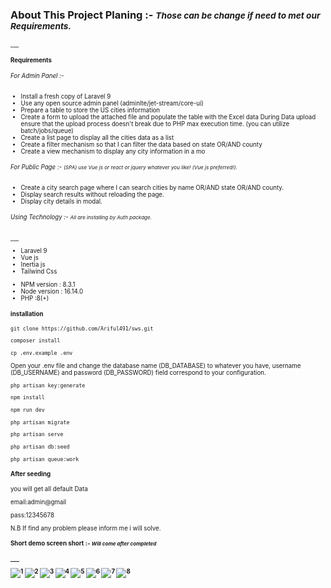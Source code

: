  
<h3>About This Project Planing :- <small><i> Those can be change if need to met our Requirements.  </i><small>  </h2>
___
<h4>Requirements</h4>
<h6>For Admin Panel  :- </h6>
 <ul>
    <li>Install a fresh copy of Laravel 9</li>
    <li>Use any open source admin panel (adminlte/jet-stream/core-ui) </li>
    <li>Prepare a table to store the US cities information  </li>
    <li>Create a form to upload the attached file and populate the table with the Excel data
    During Data upload ensure that the upload process doesn't break due to PHP max execution time. (you can utilize batch/jobs/queue)</li>
    <li>Create a list page to display all the cities data as a list </li>
    <li>Create a filter mechanism so that I can filter the data based on state OR/AND county</li>
    <li>Create a view mechanism to display any city information in a mo</li>
</ul>
<h6>For Public Page :- <small><i> (SPA) use Vue js or react or jquery whatever you like! (Vue js preferred!).
</i></small></h6>
 <ul>
    <li>Create a city search page where I can search cities by name OR/AND state OR/AND county.</li>
    <li>Display search results without reloading the page.</li>
    <li>Display city details in modal. </li>    
</ul>

<h6>Using Technology :- <small><i>All are installing by Auth  package.</i></small></h6>
___
<ul>
    <li>Laravel 9 </li>
    <li>Vue js </li>
    <li>Inertia js</li>
    <li>Tailwind Css</li>    
</ul>
<ul>
   <li>
     NPM version : 8.3.1
   </li>
   <li>
    Node version : 16.14.0
   </li>
    <li>
     PHP :8(+)
    </li>
</ul>

<h4>installation</h4>


````
git clone https://github.com/Ariful491/sws.git
````


````
composer install
````


````
cp .env.example .env
````

<p>
Open your .env file and change the database name (DB_DATABASE) to whatever you have, username (DB_USERNAME) and password (DB_PASSWORD) field correspond to your configuration.
</p>

````
php artisan key:generate
````
````
npm install
````
````
npm run dev
````
````
php artisan migrate
````
````
php artisan serve
````
````
php artisan db:seed 
````

````
php artisan queue:work
````
<h4>After seeding</h4>

you will get all default Data 

<p>email:admin@gmail</p>
<p>pass:12345678</p>
N.B If find any problem please inform me i will solve.

<h4>Short demo screen short :- <small><i> Will come after completed</i></small> <h4>
___

![1](https://user-images.githubusercontent.com/52754507/203615710-ed26009c-97af-4135-864c-e01ae510c99b.png)
![2](https://user-images.githubusercontent.com/52754507/203615822-6e970517-bb63-45ae-98cd-2b8ea58d552e.png)
![3](https://user-images.githubusercontent.com/52754507/203615827-4c07d2a2-e4da-47cd-8c24-2f9c8c3a49ec.png)
![4](https://user-images.githubusercontent.com/52754507/203615836-600fea1f-8231-4cc4-89f3-33e05176013d.png)
![5](https://user-images.githubusercontent.com/52754507/203615844-3cab5054-aaa1-4968-b19e-46e0b1370320.png)
![6](https://user-images.githubusercontent.com/52754507/203615868-e69d91ec-fa12-4e52-ae8c-6b47fe069f58.png)
![7](https://user-images.githubusercontent.com/52754507/203615905-d2134dc1-828f-43a9-82fe-5d32fa50b740.png)
![8](https://user-images.githubusercontent.com/52754507/203615938-2bbfd117-da63-409c-bcdf-210d11f1806a.png)
